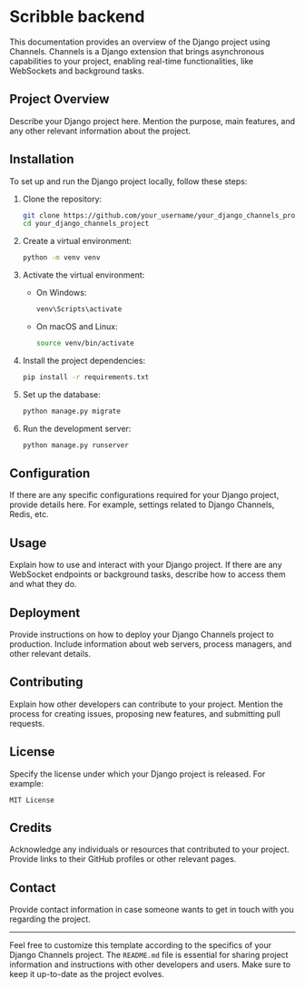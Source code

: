 # Scribble backend

This documentation provides an overview of the Django project using Channels. Channels is a Django extension that brings asynchronous capabilities to your project, enabling real-time functionalities, like WebSockets and background tasks.

## Project Overview

Describe your Django project here. Mention the purpose, main features, and any other relevant information about the project.

## Installation

To set up and run the Django project locally, follow these steps:

1. Clone the repository:

   ```bash
   git clone https://github.com/your_username/your_django_channels_project.git
   cd your_django_channels_project
   ```

2. Create a virtual environment:

   ```bash
   python -m venv venv
   ```

3. Activate the virtual environment:

   - On Windows:

     ```bash
     venv\Scripts\activate
     ```

   - On macOS and Linux:

     ```bash
     source venv/bin/activate
     ```

4. Install the project dependencies:

   ```bash
   pip install -r requirements.txt
   ```

5. Set up the database:

   ```bash
   python manage.py migrate
   ```

6. Run the development server:

   ```bash
   python manage.py runserver
   ```

## Configuration

If there are any specific configurations required for your Django project, provide details here. For example, settings related to Django Channels, Redis, etc.

## Usage

Explain how to use and interact with your Django project. If there are any WebSocket endpoints or background tasks, describe how to access them and what they do.

## Deployment

Provide instructions on how to deploy your Django Channels project to production. Include information about web servers, process managers, and other relevant details.

## Contributing

Explain how other developers can contribute to your project. Mention the process for creating issues, proposing new features, and submitting pull requests.

## License

Specify the license under which your Django project is released. For example:

```
MIT License
```

## Credits

Acknowledge any individuals or resources that contributed to your project. Provide links to their GitHub profiles or other relevant pages.

## Contact

Provide contact information in case someone wants to get in touch with you regarding the project.

---

Feel free to customize this template according to the specifics of your Django Channels project. The `README.md` file is essential for sharing project information and instructions with other developers and users. Make sure to keep it up-to-date as the project evolves.
